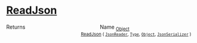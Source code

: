 # [ReadJson](./DistanceFunctionJsonConverter-100664045.md)



Returns<img width=200/>Name
<sub>[Object](https://docs.microsoft.com/en-us/dotnet/api/System.Object)</sub><img width=200/><sub>[ReadJson](./DistanceFunctionJsonConverter-100664045.md) ( [`JsonReader`](./DistanceFunctionJsonConverter-100664045.md), [`Type`](https://docs.microsoft.com/en-us/dotnet/api/System.Type), [`Object`](https://docs.microsoft.com/en-us/dotnet/api/System.Object), [`JsonSerializer`](./DistanceFunctionJsonConverter-100664045.md) )</sub><br>


